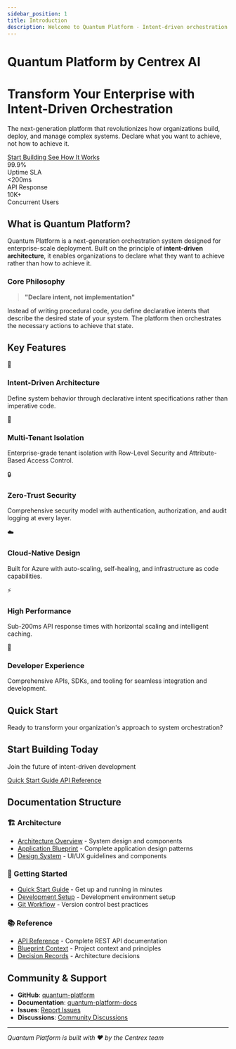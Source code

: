 ```yaml
---
sidebar_position: 1
title: Introduction
description: Welcome to Quantum Platform - Intent-driven orchestration for enterprise-scale deployment
---
```


# Quantum Platform by Centrex AI

<div className="hero-section">
  <div className="hero-content">
    <h1 className="hero-title">Transform Your Enterprise with Intent-Driven Orchestration</h1>
    <p className="hero-subtitle">
      The next-generation platform that revolutionizes how organizations build, deploy, and manage complex systems. 
      Declare what you want to achieve, not how to achieve it.
    </p>
    <div className="hero-actions">
      <a href="/docs/getting-started/quick-start" className="button button--primary button--lg">
        Start Building
      </a>
      <a href="/docs/architecture/overview" className="button button--secondary button--lg">
        See How It Works
      </a>
    </div>
    <div className="hero-stats">
      <div className="stat">
        <div className="stat-number">99.9%</div>
        <div className="stat-label">Uptime SLA</div>
      </div>
      <div className="stat">
        <div className="stat-number">&lt;200ms</div>
        <div className="stat-label">API Response</div>
      </div>
      <div className="stat">
        <div className="stat-number">10K+</div>
        <div className="stat-label">Concurrent Users</div>
      </div>
    </div>
  </div>
</div>

## What is Quantum Platform?

Quantum Platform is a next-generation orchestration system designed for enterprise-scale deployment. Built on the principle of **intent-driven architecture**, it enables organizations to declare what they want to achieve rather than how to achieve it.

### Core Philosophy

> **"Declare intent, not implementation"**

Instead of writing procedural code, you define declarative intents that describe the desired state of your system. The platform then orchestrates the necessary actions to achieve that state.

## Key Features

<div className="features-grid">
  <div className="feature-card">
    <div className="feature-icon">🎯</div>
    <h3>Intent-Driven Architecture</h3>
    <p>Define system behavior through declarative intent specifications rather than imperative code.</p>
  </div>
  
  <div className="feature-card">
    <div className="feature-icon">🏢</div>
    <h3>Multi-Tenant Isolation</h3>
    <p>Enterprise-grade tenant isolation with Row-Level Security and Attribute-Based Access Control.</p>
  </div>
  
  <div className="feature-card">
    <div className="feature-icon">🔒</div>
    <h3>Zero-Trust Security</h3>
    <p>Comprehensive security model with authentication, authorization, and audit logging at every layer.</p>
  </div>
  
  <div className="feature-card">
    <div className="feature-icon">☁️</div>
    <h3>Cloud-Native Design</h3>
    <p>Built for Azure with auto-scaling, self-healing, and infrastructure as code capabilities.</p>
  </div>
  
  <div className="feature-card">
    <div className="feature-icon">⚡</div>
    <h3>High Performance</h3>
    <p>Sub-200ms API response times with horizontal scaling and intelligent caching.</p>
  </div>
  
  <div className="feature-card">
    <div className="feature-icon">🔧</div>
    <h3>Developer Experience</h3>
    <p>Comprehensive APIs, SDKs, and tooling for seamless integration and development.</p>
  </div>
</div>

## Quick Start

Ready to transform your organization's approach to system orchestration?

<div className="cta-section">
  <h2>Start Building Today</h2>
  <p>Join the future of intent-driven development</p>
  <div className="cta-actions">
    <a href="/docs/getting-started/quick-start" className="button button--primary button--lg">
      Quick Start Guide
    </a>
    <a href="/docs/api-reference/overview" className="button button--secondary button--lg">
      API Reference
    </a>
  </div>
</div>

## Documentation Structure

### 🏗️ Architecture
- [Architecture Overview](/docs/architecture/overview) - System design and components
- [Application Blueprint](/docs/blueprints/application-blueprint) - Complete application design patterns
- [Design System](/docs/blueprints/design-system) - UI/UX guidelines and components

### 🚀 Getting Started
- [Quick Start Guide](/docs/getting-started/quick-start) - Get up and running in minutes
- [Development Setup](/docs/development/github-setup-guide) - Development environment setup
- [Git Workflow](/docs/development/git-workflow) - Version control best practices

### 📚 Reference
- [API Reference](/docs/api-reference/overview) - Complete REST API documentation
- [Blueprint Context](/docs/blueprint/context) - Project context and principles
- [Decision Records](/docs/blueprint/decision_records/ADR-0000-template) - Architecture decisions

## Community & Support

- **GitHub**: [quantum-platform](https://github.com/centrex-ai/quantum-platform)
- **Documentation**: [quantum-platform-docs](https://github.com/centrex-ai/quantum-platform-docs)
- **Issues**: [Report Issues](https://github.com/centrex-ai/quantum-platform/issues)
- **Discussions**: [Community Discussions](https://github.com/centrex-ai/quantum-platform/discussions)

---

*Quantum Platform is built with ❤️ by the Centrex team*
